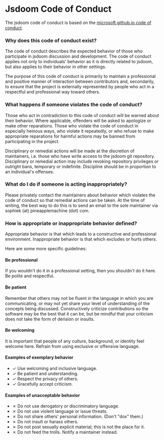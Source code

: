 # Jsdoom Code of Conduct

The jsdoom code of conduct is based on the [microsoft.github.io code of conduct](https://microsoft.github.io/codeofconduct/).

### Why does this code of conduct exist?

The code of conduct describes the expected behavior of those who participate in jsdoom discussion and development. The code of conduct applies not only to individuals' behavior as it is directly related to jsdoom, but also applies to their behavior in other settings.

The purpose of this code of conduct is primarily to maintain a professional and positive manner of interaction between contributors and, secondarily, to ensure that the project is externally represented by people who act in a respectful and professional way toward others.

### What happens if someone violates the code of conduct?

Those who act in contradiction to this code of conduct will be warned about their behavior. Where applicable, offenders will be asked to apologize or make other reparations. Those who violate the code of conduct in especially heinous ways, who violate it repeatedly, or who refuse to make appropriate reparations for harmful actions may be banned from participating in the project.

Disciplinary or remedial actions will be made at the discretion of maintainers, i.e. those who have write access to the jsdoom git repository. Disciplinary or remedial action may include revoking repository privileges or outright bans, temporary or indefinite. Discipline should be in proportion to an individual's offenses.

### What do I do if someone is acting inappropriately?

Please privately contact the maintainers about behavior which violates the code of conduct so that remedial actions can be taken. At the time of writing, the best way to do this is to send an email to the sole maintainer via sophiek (at) pineapplemachine (dot) com.

### How is appropriate or inappropriate behavior defined?

Appropriate behavior is that which leads to a constructive and professional environment. Inappropriate behavior is that which excludes or hurts others.

Here are some more specific guidelines:

#### Be professional

If you wouldn't do it in a professional setting, then you shouldn't do it here. Be polite and respectful.

#### Be patient

Remember that others may not be fluent in the language in which you are communicating, or may not yet share your level of understanding of the concepts being discussed. Constructively criticize contributions so the software may be the best that it can be, but be mindful that your criticism does not take the form of derision or insults.

#### Be welcoming

It is important that people of any culture, background, or identity feel welcome here. Refrain from using exclusive or offensive language.

#### Examples of exemplary behavior

- ✓ Use welcoming and inclusive language.
- ✓ Be patient and understanding.
- ✓ Respect the privacy of others.
- ✓ Gracefully accept criticism.

#### Examples of unacceptable behavior

- ✗ Do not use derogatory or discriminatory language.
- ✗ Do not use violent language or issue threats.
- ✗ Do not share others' personal information. (Don't "dox" them.)
- ✗ Do not insult or harass others.
- ✗ Do not post sexually explicit material; this is not the place for it.
- ✗ Do not feed the trolls. Notify a maintainer instead.
